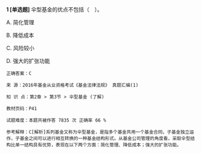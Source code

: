 **1 [单选题]** 伞型基金的优点不包括（&emsp;）。 

A. 简化管理&nbsp;

B. 降低成本&nbsp;

C. 风险较小&nbsp;

D. 强大的扩张功能&nbsp;

```
正确答案：C

来 源：2016年基金从业资格考试《基金法律法规》 真题汇编(1)

知 识 点：第2章 > 第3节 > 伞型基金 (了解)

教材页码：P41

试题难度：本题共被作答 7835 次 正确率 66 %

参考解释：C[解析]系列基金又称为伞型基金，是指多个基金共用一个基金合同，子基金独立运作，子基金之间可以进行相互转换的一种基金结构形式。从基金公司管理的角度看，采取伞型结构比单一结构具有优势，表现在以下两个方面：简化管理、降低成本；强大的扩张功能。
```

